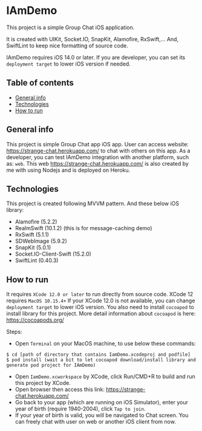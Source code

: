 # IAmDemo
This project is a simple Group Chat iOS application. 

It is created with UIKit, Socket.IO, SnapKit, Alamofire, RxSwift,... And, SwiftLint to keep nice formatting of source code.

IAmDemo requires iOS 14.0 or later. If you are developer, you can set its `deployment target` to lower iOS version if needed. 

## Table of contents
* [General info](#general-info)
* [Technologies](#technologies)
* [How to run](#how-to-run)

## General info
This project is simple Group Chat app iOS app. User can access website: https://strange-chat.herokuapp.com/ to chat with others on this app. As a developer, you can test IAmDemo integration with another platform, such as: `web`. This web https://strange-chat.herokuapp.com/ is also created by me with using Nodejs and is deployed on Heroku.
	
## Technologies
This project is created following MVVM pattern.
And these below iOS library:
  - Alamofire (5.2.2)
  - RealmSwift (10.1.2) (this is for message-caching demo)
  - RxSwift (5.1.1)
  - SDWebImage (5.9.2)
  - SnapKit (5.0.1)
  - Socket.IO-Client-Swift (15.2.0)
  - SwiftLint (0.40.3)
	
## How to run
It requires `XCode 12.0 or later` to run directly from source code. XCode 12 requires `MacOS 10.15.4+`
If your XCode 12.0 is not available, you can change `deployment target` to lower iOS version.
You also need to install `cocoapod` to install library for this project. More detail information about `cocoapod` is here: https://cocoapods.org/

Steps:
  - Open `Terminal` on your MacOS machine, to use below these commands:
```
$ cd [path of directory that contains IamDemo.xcodeproj and podfile]
$ pod install (wait a bit to let cocoapod download/install library and generate pod project for IAmDemo)
```
  - Open `IamDemo.xcworkspace` by XCode, click Run/CMD+R to build and run this project by XCode.
  - Open browser then access this link: https://strange-chat.herokuapp.com/
  - Go back to your app (which are running on iOS Simulator), enter your year of birth (require 1940-2004), click `Tap to join`.
  - If your year of birth is valid, you will be navigated to Chat screen. You can freely chat with user on web or another iOS client from now.

